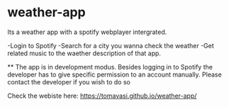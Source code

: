 # weather-app

Its a weather app with a spotify webplayer intergrated. 

-Login to Spotify 
-Search for a city you wanna check the weather 
-Get related music to the waether description of that app.

** The app is in development modus. Besides logging in to Spotify the developer has to give specific permission to an account manually.
Please contact the developer if you wish to do so

Check the webiste here: https://tomavasi.github.io/weather-app/


